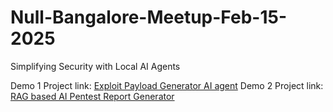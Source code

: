# Null-Bangalore-Meetup-Feb-15-2025
Simplifying Security with Local AI Agents

Demo 1 Project link: [Exploit Payload Generator AI agent](https://github.com/Abhinandan-Khurana/exploit-payload-generator-ai-agent)
Demo 2 Project link: [RAG based AI Pentest Report Generator](https://github.com/Abhinandan-Khurana/rag-based-ai-pentest-report-generator)

